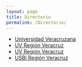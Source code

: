 ```yaml
---
layout: page
title: Directorio
permalink: /Directorio/
---
```


- [Universidad Veracruzana](https://www.uv.mx)
- [UV Región Veracruz](https://www.uv.mx/veracruz/)
- [UV Región Veracruz](https://www.uv.mx/veracruz/ingenieria/)
- [USBI Región Veracruz](https://www.uv.mx/veracruz/usbi/)
